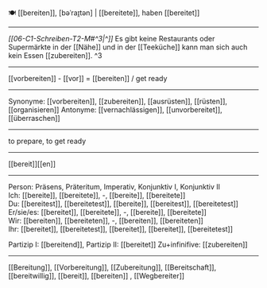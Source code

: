 🍽️ [[bereiten]], [bəˈraɪ̯tən] | [[bereitete]], haben [[bereitet]]

---
*[[06-C1-Schreiben-T2-M#^3|^]]* Es gibt keine Restaurants oder Supermärkte in der [[Nähe]] und in der [[Teeküche]] kann man sich auch kein Essen [[zubereiten]]. ^3


---
[[vorbereiten]] - [[vor]] = [[bereiten]] / get ready


---
Synonyme: [[vorbereiten]], [[zubereiten]], [[ausrüsten]], [[rüsten]], [[organisieren]]
Antonyme: [[vernachlässigen]], [[unvorbereitet]], [[überraschen]]

---
to prepare, to get ready

---
[[bereit]][[en]]
   

---

Person: Präsens, Präteritum, Imperativ, Konjunktiv I, Konjunktiv II  
Ich: [[bereite]], [[bereitete]], -, [[bereite]], [[bereitete]]  
Du: [[bereitest]], [[bereitetest]], [[bereite]], [[bereitest]], [[bereitetest]]  
Er/sie/es: [[bereitet]], [[bereitete]], -, [[bereite]], [[bereitete]]  
Wir: [[bereiten]], [[bereiteten]], -, [[bereiten]], [[bereiteten]]  
Ihr: [[bereitet]], [[bereitetest]], [[bereitet]], [[bereitet]], [[bereitetest]]  

Partizip I: [[bereitend]], 
Partizip II: [[bereitet]]
Zu+infinifive: [[zubereiten]]

---
[[Bereitung]], [[Vorbereitung]], [[Zubereitung]], [[Bereitschaft]], [[bereitwillig]], [[bereit]], [[bereiten]]
	, [[Wegbereiter]]